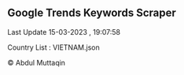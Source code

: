 

## Google Trends Keywords Scraper 
 
Last Update 15-03-2023 , 19:07:58

Country List :
VIETNAM.json



© Abdul Muttaqin 
